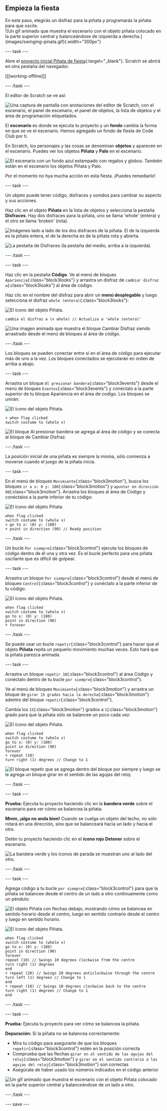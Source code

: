 ## Empieza la fiesta

<div style="display: flex; flex-wrap: wrap">
<div style="flex-basis: 200px; flex-grow: 1; margin-right: 15px;">
En este paso, elegirás un disfraz para la piñata y programarás la piñata para que oscile.
</div>
<div>
![Un gif animado que muestra el escenario con el objeto piñata colocado en la parte superior central y balanceándose de izquierda a derecha.](images/swinging-pinata.gif){:width="300px"}
</div>
</div>

--- task ---

Abre el [proyecto inicial Piñata de fiesta](https://scratch.mit.edu/projects/653082997/editor){:target="_blank"}. Scratch se abrirá en otra pestaña del navegador.

[[[working-offline]]]

--- /task ---

El editor de Scratch se ve así:

![Una captura de pantalla con anotaciones del editor de Scratch, con el escenario, el panel de escenario, el panel de objetos, la lista de objetos y el área de programación etiquetados.](images/scratch-interface.png)

El **escenario** es donde se ejecuta tu proyecto y un **fondo** cambia la forma en que se ve el escenario. Hemos agregado un fondo de fiesta de Code Club por ti.

En Scratch, los personajes y las cosas se denominan **objetos** y aparecen en el escenario. Puedes ver los objetos **Piñata** y **Palo** en el escenario.

![El escenario con un fondo azul estampado con regalos y globos. También están en el escenario los objetos Piñata y Palo.](images/backdrop-and-sprites.png)

Por el momento no hya mucha acción en esta fiesta. ¡Puedes remediarlo!

--- task ---

Un objeto puede tener código, disfraces y sonidos para cambiar su aspecto y sus acciones.

Haz clic en el objeto **Piñata** en la lista de objetos y selecciona la pestaña **Disfraces**. Hay dos disfraces para la piñata, uno se llama 'whole' (entera) y el otro se llama 'broken' (rota).

![Imágenes lado a lado de los dos disfraces de la piñata. El de la izquierda es la piñata entera, el de la derecha es de la piñata rota y abierta.](images/pinata-costumes.png)

![La pestaña de Disfraces (la pestaña del medio, arriba a la izquierda).](images/costumes-tab.png)

--- /task ---

--- task ---

Haz clic en la pestaña **Código**. Ve al menú de bloques `Apariencia`{:class="block3looks"} y arrastra un disfraz de `cambiar disfraz a`{:class="block3looks"} al área de código.

Haz clic en el nombre del disfraz para abrir un **menú desplegable** y luego selecciona el disfraz `whole (entera)`{:class="block3looks"}:

![El ícono del objeto Piñata.](images/pinata-sprite.png)

```blocks3
cambia el disfraz a (v whole) // Actualiza a 'whole (entera)'
```

![Una imagen animada que muestra el bloque Cambiar Disfraz siendo arrastrado desde el menú de bloques al área de código.](images/switch-costume.gif)

--- /task ---

Los bloques se pueden conectar entre sí en el área de código para ejecutar más de uno a la vez. Los bloques conectados se ejecutarán en orden de arriba a abajo.

--- task ---

Arrastra un bloque `Al presionar bandera`{:class="block3events"} desde el menú de bloques `Eventos`{:class="block3events"} y conéctalo a la parte superior de tu bloque Apariencia en el área de codigo. Los bloques se unirán:

![El ícono del objeto Piñata.](images/pinata-sprite.png)

```blocks3
+ when flag clicked
switch costume to (whole v)
```
![El bloque Al presionar bandera se agrega al área de código y se conecta al bloque de Cambiar Disfraz.](images/add-flag-clicked.gif)

--- /task ---

La posición inicial de una piñata es siempre la misma, sólo comienza a moverse cuando el juego de la piñata inicia.

--- task ---

En el menú de bloques `Movimiento`{:class="block3motion"}, busca los bloques `ir a x: 0 y: 180`{:class="block3motion"} y `apuntar en dirección 90`{:class="block3motion"}. Arrastra los bloques al área de Código y conéctalos a la parte inferior de tu código:

![El ícono del objeto Piñata.](images/pinata-sprite.png)

```blocks3
when flag clicked
switch costume to (whole v)
+ go to x: (0) y: (180)
+ point in direction (90) // Ready position
```

--- /task ---

Un bucle `Por siempre`{:class="block3control"} ejecuta los bloques de código dentro de él una y otra vez. Es el bucle perfecto para una piñata oscilante que es difícil de golpear.

--- task ---

Arrastra un bloque `Por siempre`{:class="block3control"} desde el menú de bloques `Control`{:class="block3control"} y conéctalo a la parte inferior de tu código:

![El ícono del objeto Piñata.](images/pinata-sprite.png)

```blocks3
when flag clicked
switch costume to (whole v)
go to x: (0) y: (180)
point in direction (90)
+ forever
```

--- /task ---

Se puede usar un bucle `repetir`{:class="block3control"} para hacer que el objeto **Piñata** repita un pequeño movimiento muchas veces. Esto hará que la piñata parezca animada.

--- task ---

Arrastra un bloque `repetir 10`{:class="block3control"} al área Código y conéctalo dentro de tu bucle `por siempre`{:class="block3control"}.

Ve al menú de bloques `Movimiento`{:class="block3motion"} y arrastra un bloque de `girar 15 grados hacia la derecha`{:class="block3motion"} adentro del bloque `repetir`{:class="block3control"}.

Cambia los `15`{:class="block3motion"} grados a `1`{:class="block3motion"} grado para que la piñata sólo se balancee un poco cada vez:

![El ícono del objeto Piñata.](images/pinata-sprite.png)

```blocks3
when flag clicked
switch costume to (whole v)
go to x: (0) y: (180)
point in direction (90)
forever
+ repeat (10) 
turn right (1) degrees // Change to 1
```
![El bloque repetir que se agrega dentro del bloque por siempre y luego se le agrega un bloque girar en el sentido de las agujas del reloj.](images/add-repeat.gif)

--- /task ---

--- task ---

**Prueba:** Ejecuta tu proyecto haciendo clic en la **bandera verde** sobre el escenario para ver cómo se balancea la piñata.

**Mmm, ¡algo no anda bien!** Cuando se cuelga un objeto del techo, no sólo rotará en una dirección, sino que se balanceará hacia un lado y hacia el otro.

Detén tu proyecto haciendo clic en el **ícono rojo Detener** sobre el escenario.

![La bandera verde y los íconos de parada se muestran uno al lado del otro.](images/start-stop.png)

--- /task ---

--- task ---

Agrega código a tu bucle `por siempre`{:class="block3control"} para que la piñata se balancee desde el centro de un lado a otro continuamente como un péndulo:

![El objeto Piñata con flechas debajo, mostrando cómo se balancea en sentido horario desde el centro, luego en sentido contrario desde el centro y luego en sentido horario.](images/pinata-swing.png)

![El ícono del objeto Piñata.](images/pinata-sprite.png)

```blocks3
when flag clicked
switch costume to (whole v)
go to x: (0) y: (180)
point in direction (90)
forever
repeat (10) // Swings 10 degrees clockwise from the centre
turn right (1) degrees 
end
+ repeat (20) // Swings 20 degrees anticlockwise through the centre
turn left (1) degrees // Change to 1
end
+ repeat (10) // Swings 10 degrees clockwise back to the centre
turn right (1) degrees // Change to 1
end
```

--- /task ---

--- task ---

**Prueba:** Ejecuta tu proyecto para ver cómo se balancea la piñata.

**Depuración:** Si la piñata no se balancea correctamente:
+ Mira tu código para asegurarte de que los bloques `repetir`{:class="block3control"} estén en la posición correcta
+ Comprueba que las flechas `girar en el sentido de las agujas del reloj`{:class="block3motion"} y `girar en el sentido contrario a las agujas del reloj`{:class="block3motion"} son correctas
+ Asegúrate de haber usado los números indicados en el código anterior

![Un gif animado que muestra el escenario con el objeto Piñata colocado en la parte superior central y balanceándose de un lado a otro.](images/swinging-pinata.gif)

--- /task ---

--- save ---

